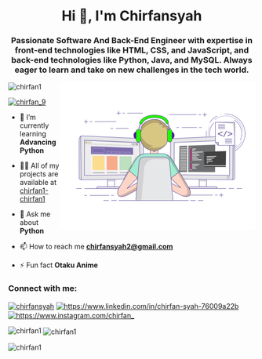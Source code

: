 <h1 align="center">Hi 👋, I'm Chirfansyah</h1>
<h3 align="center">Passionate Software And Back-End Engineer with expertise in front-end technologies like HTML, CSS, and JavaScript, and back-end technologies like Python, Java, and MySQL. Always eager to learn and take on new challenges in the tech world.</h3>
<img align="right" alt="Coding" width="400" src="https://raw.githubusercontent.com/devSouvik/devSouvik/master/gif3.gif">
<p align="left"> <img src="https://komarev.com/ghpvc/?username=chirfan1&label=Profile%20views&color=0e75b6&style=flat" alt="chirfan1" /> </p>

<p align="left"> <a href="https://twitter.com/chirfan_9" target="blank"><img src="https://img.shields.io/twitter/follow/chirfan_9?logo=twitter&style=for-the-badge" alt="chirfan_9" /></a> </p>

- 🌱 I’m currently learning **Advancing Python**

- 👨‍💻 All of my projects are available at [chirfan1-chirfan1](chirfan1-chirfan1)

- 💬 Ask me about **Python**

- 📫 How to reach me **chirfansyah2@gmail.com**

- ⚡ Fun fact **Otaku Anime**

<h3 align="left">Connect with me:</h3>
<p align="left">
<a href="https://twitter.com/chirfan_9" target="blank"><img align="center" src="https://raw.githubusercontent.com/rahuldkjain/github-profile-readme-generator/master/src/images/icons/Social/twitter.svg" alt="chirfansyah" height="30" width="40" /></a>
<a href="https://www.linkedin.com/in/chirfan-syah-76009a22b" target="blank"><img align="center" src="https://raw.githubusercontent.com/rahuldkjain/github-profile-readme-generator/master/src/images/icons/Social/linked-in-alt.svg" alt="https://www.linkedin.com/in/chirfan-syah-76009a22b" height="30" width="40" /></a>
<a href="https://www.instagram.com/chirfan_" target="blank"><img align="center" src="https://raw.githubusercontent.com/rahuldkjain/github-profile-readme-generator/master/src/images/icons/Social/instagram.svg" alt="https://www.instagram.com/chirfan_" height="30" width="40" /></a>
</p>

<p><img align="left" src="https://github-readme-stats.vercel.app/api/top-langs?username=chirfan1&show_icons=true&locale=en&layout=compact&theme=tokyonight" alt="chirfan1" /></p>

<p>&nbsp;<img align="center" src="https://github-readme-stats.vercel.app/api?username=chirfan1&show_icons=true&locale=en&theme=tokyonight" alt="chirfan1" /></p>

<p><img align="center" src="https://github-readme-streak-stats.herokuapp.com/?user=chirfan1&theme=tokyonight" alt="chirfan1" /></p>

